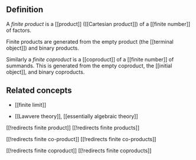 
## Definition

A _finite product_ is a [[product]] ([[Cartesian product]]) of a [[finite number]] of factors.

Finite products are generated from the empty product (the [[terminal object]]) and binary products.

Similarly a _finite coproduct_ is a [[coproduct]] of a [[finite number]] of summands. This is generated from the empty coproduct, the [[initial object]], and binary coproducts.

## Related concepts

* [[finite limit]]

* [[Lawvere theory]], [[essentially algebraic theory]]




[[!redirects finite product]]
[[!redirects finite products]]

[[!redirects finite co-product]]
[[!redirects finite co-products]]

[[!redirects finite coproduct]]
[[!redirects finite coproducts]]
